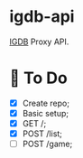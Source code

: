 # igdb-api

[IGDB](https://www.igdb.com/) Proxy API.

# 📌 To Do

- [x] Create repo;
- [x] Basic setup;
- [x] GET /;
- [x] POST /list;
- [ ] POST /game;
